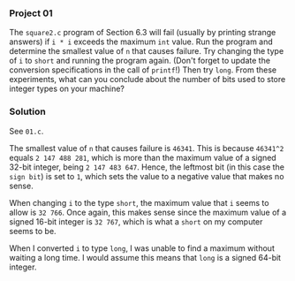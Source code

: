 ### Project 01

The `square2.c` program of Section 6.3 will fail (usually by printing strange
answers) if `i * i` exceeds the maximum `int` value. Run the program and
determine the smallest value of `n` that causes failure. Try changing the type
of `i` to `short` and running the program again. (Don't forget to update the
conversion specifications in the call of `printf`!) Then try `long`. From these
experiments, what can you conclude about the number of bits used to store
integer types on your machine?

### Solution

See `01.c`.

The smallest value of `n` that causes failure is `46341`.
This is because `46341^2` equals `2 147 488 281`, which is more than
the maximum value of a signed 32-bit integer, being `2 147 483 647`.
Hence, the leftmost bit (in this case the `sign bit`) is set to `1`,
which sets the value to a negative value that makes no sense.

When changing `i` to the type `short`, the maximum value that `i` seems to allow is `32 766`.
Once again, this makes sense since the maximum value of a signed 16-bit integer is `32 767`,
which is what a `short` on my computer seems to be.

When I converted `i` to type `long`, I was unable to find a maximum without waiting a long time.
I would assume this means that `long` is a signed 64-bit integer.

